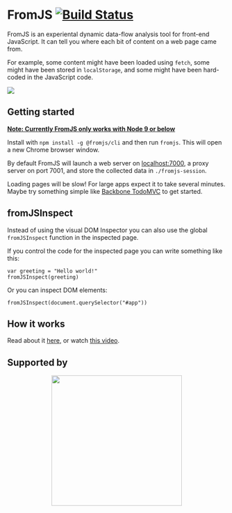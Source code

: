 # FromJS [![Build Status](https://circleci.com/gh/mattzeunert/FromJS/tree/master.svg?style=shield&circle-token=f6f134d69e7755b89c1ac418e6d3f84df593d9a1)](https://circleci.com/gh/mattzeunert/FromJS/tree/master)

FromJS is an experiental dynamic data-flow analysis tool for front-end JavaScript. It can tell you where each bit of content on a web page came from.

For example, some content might have been loaded using `fetch`, some might have been stored in `localStorage`, and some might have been hard-coded in the JavaScript code.

![](https://user-images.githubusercontent.com/1303660/50536171-80a00680-0b49-11e9-92a5-69ee2185ce0c.gif)

## Getting started

[**Note: Currently FromJS only works with Node 9 or below**](https://github.com/joeferner/node-http-mitm-proxy/issues/165)

Install with `npm install -g @fromjs/cli` and then run `fromjs`. This will open a new Chrome browser window.

By default FromJS will launch a web server on [localhost:7000](http://localhost:7000/), a proxy server on port 7001, and store the collected data in `./fromjs-session`.

Loading pages will be slow! For large apps expect it to take several minutes. Maybe try something simple like [Backbone TodoMVC](http://todomvc.com/examples/backbone/) to get started.

## fromJSInspect

Instead of using the visual DOM Inspector you can also use the global `fromJSInspect` function in the inspected page.

If you control the code for the inspected page you can write something like this:

```
var greeting = "Hello world!"
fromJSInspect(greeting)
```

Or you can inspect DOM elements:

```
fromJSInspect(document.querySelector("#app"))
```

## How it works

Read about it [here](http://www.mattzeunert.com/2018/05/27/dynamic-dataflow-analysis-for-javascript-how-fromjs-2-works.html), or watch [this video](https://www.youtube.com/watch?v=HmuadtxtBS4&feature=youtu.be).

## Supported by

<p align="center">
<a href="https://www.debugbear.com/?utm_source=fromjs&utm_campaign=readme"><img style="height: 300px" src="https://user-images.githubusercontent.com/1303660/50536017-e68b8e80-0b47-11e9-85b6-25f3334e58de.png"/></a>
</p>
